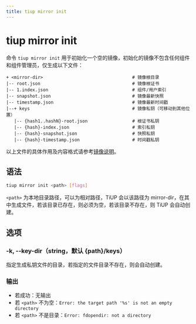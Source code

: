 ```yaml
---
title: tiup mirror init
---
```


# tiup mirror init

命令 `tiup mirror init` 用于初始化一个空的镜像，初始化的镜像不包含任何组件和组件管理员，仅生成以下文件：

```
+ <mirror-dir>                                  # 镜像根目录
|-- root.json                                   # 镜像根证书
|-- 1.index.json                                # 组件/用户索引
|-- snapshot.json                               # 镜像最新快照
|-- timestamp.json                              # 镜像最新时间戳                 
|--+ keys                                       # 镜像私钥（可移动到其他位置）
   |-- {hash1..hashN}-root.json                 # 根证书私钥
   |-- {hash}-index.json                        # 索引私钥
   |-- {hash}-snapshot.json                     # 快照私钥
   |-- {hash}-timestamp.json                    # 时间戳私钥
```

以上文件的具体作用及内容格式请参考[镜像说明](/tiup/tiup-mirror-reference.md)。

## 语法

```sh
tiup mirror init <path> [flags]
```

`<path>` 为本地目录路径，可以为相对路径，TiUP 会以该路径为 mirror-dir，在其中生成文件，若该目录已存在，则必须为空，若该目录不存在，则 TiUP 会自动创建。

## 选项

### -k, --key-dir（string，默认 {path}/keys）

指定生成私钥文件的目录，若指定的文件目录不存在，则会自动创建。

### 输出

- 若成功：无输出
- 若 `<path>` 不为空：`Error: the target path '%s' is not an empty directory`
- 若 `<path>` 不是目录：`Error: fdopendir: not a directory`